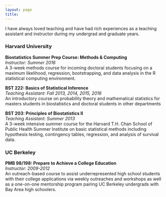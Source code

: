 ```yaml
---
layout: page
title: 
---
```


I have always loved teaching and have had rich experiences as a teaching assistant and instructor during my undergrad and graduate years.

### Harvard University ###


**Biostatistics Summer Prep Course: Methods & Computing**   
*Instructor: Summer 2016*    
A 3-week methods course for incoming doctoral students focusing on a maximum likelihood, regression, bootstrapping, and data analysis in the R statistical computing environment.


**BST 222: Basics of Statistical Inference**   
*Teaching Assistant: Fall 2013, 2014, 2015, 2016*    
An introductory course on probability theory and mathematical statistics for masters students in biostatistics and doctoral students in other departments

**BST 203: Principles of Biostatistics II**   
*Teaching Assistant: Summer 2013*    
A 3-week intensive summer course for the Harvard T.H. Chan School of Public Health Summer Institute on basic statistical methods including hypothesis testing, contingency tables, regression, and analysis of survival data. 
	
### UC Berkeley ###

**PMB 98/198: Prepare to Achieve a College Education**   
*Instructor: 2009-2012*    
An outreach-based course to assist underrepresented high school students with their college applications via weekly outreaches and workshops as well as a one-on-one mentorship program pairing UC Berkeley undergrads with Bay Area high schoolers.
